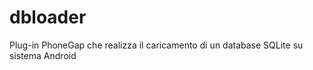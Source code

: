 dbloader
========

Plug-in PhoneGap che realizza il caricamento di un database SQLite su sistema Android
